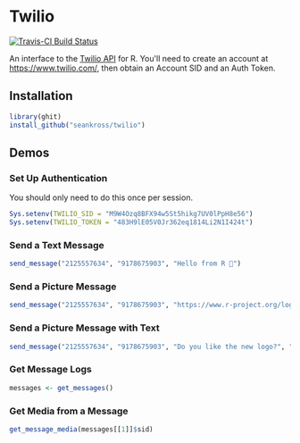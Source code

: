 # Twilio

[![Travis-CI Build Status](https://travis-ci.org/seankross/twilio.svg?branch=master)](https://travis-ci.org/seankross/twilio)

An interface to the [Twilio API](https://www.twilio.com/) for R. You'll need to
create an account at https://www.twilio.com/, then obtain an Account SID and
an Auth Token.

## Installation

```r
library(ghit)
install_github("seankross/twilio")
```

## Demos

### Set Up Authentication

You should only need to do this once per session.

```r
Sys.setenv(TWILIO_SID = "M9W4Ozq8BFX94w5St5hikg7UV0lPpH8e56")
Sys.setenv(TWILIO_TOKEN = "483H9lE05V0Jr362eq1814Li2N1I424t")
```

### Send a Text Message

```r
send_message("2125557634", "9178675903", "Hello from R 👋")
```

### Send a Picture Message

```r
send_message("2125557634", "9178675903", "https://www.r-project.org/logo/Rlogo.png")
```

### Send a Picture Message with Text

```r
send_message("2125557634", "9178675903", "Do you like the new logo?", "https://www.r-project.org/logo/Rlogo.png")
```

### Get Message Logs

```r
messages <- get_messages()
```

### Get Media from a Message

```r
get_message_media(messages[[1]]$sid)
```
